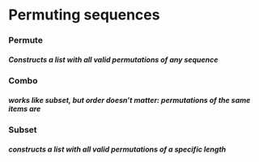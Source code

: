  <h1> Permuting sequences </h1>
 
 
 <h3>Permute </h3>
 <h5>Constructs a list with all valid permutations of any sequence
 </h5>
 <h3>Combo </h3>
 <h5> works like subset, but order doesn’t matter: permutations of the same items are</h5>
  <h3>Subset </h3>
 <h5> constructs a list with all valid permutations of a specific length</h5>
   
